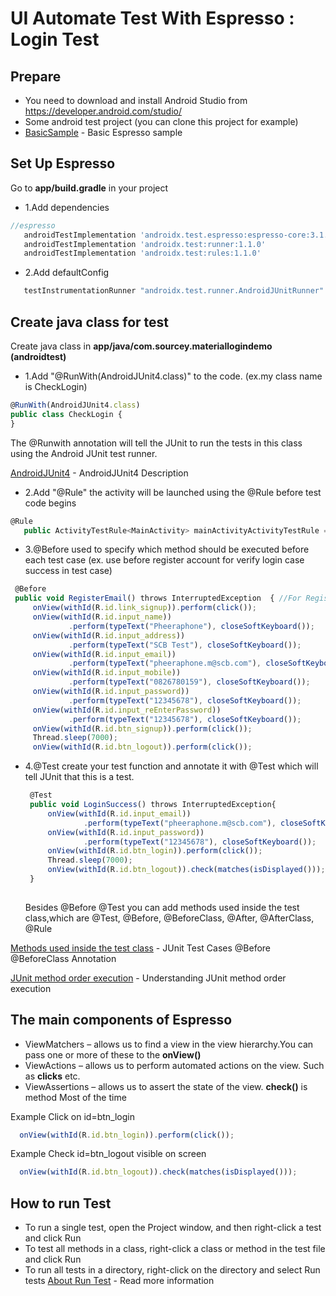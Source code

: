 # UI Automate Test With Espresso : Login Test
## Prepare
- You need to download and install Android Studio from https://developer.android.com/studio/
- Some android test project (you can clone this project for example)
- [BasicSample](https://developer.android.com/training/testing/espresso/basics) - Basic Espresso sample


## Set Up Espresso
Go to **app/build.gradle** in your project

- 1.Add dependencies
 ```javascript
 //espresso
    androidTestImplementation 'androidx.test.espresso:espresso-core:3.1.0'
    androidTestImplementation 'androidx.test:runner:1.1.0'
    androidTestImplementation 'androidx.test:rules:1.1.0'
  ```
- 2.Add defaultConfig
 ```javascript
    testInstrumentationRunner "androidx.test.runner.AndroidJUnitRunner"
  ```
  
 ## Create java class for test
Create java class in **app/java/com.sourcey.materiallogindemo (androidtest)**

- 1.Add "@RunWith(AndroidJUnit4.class)" to the code. (ex.my class name is CheckLogin)
 ```javascript
 @RunWith(AndroidJUnit4.class)
public class CheckLogin {
}
 
   ```
   The @Runwith annotation will tell the JUnit to run the tests in this class using the Android JUnit test runner.

  [AndroidJUnit4](https://developer.android.com/reference/android/support/test/runner/AndroidJUnit4) - AndroidJUnit4 Description
  
  - 2.Add "@Rule" the activity will be launched using the @Rule before test code begins
 ```javascript
@Rule
    public ActivityTestRule<MainActivity> mainActivityActivityTestRule = new ActivityTestRule<MainActivity>(MainActivity.class);
 
   ```
  - 3.@Before used to specify which method should be executed before each test case (ex. use before register account for verify login case success in test case)
   ```javascript
    @Before
    public void RegisterEmail() throws InterruptedException  { //For Register New Account
        onView(withId(R.id.link_signup)).perform(click());
        onView(withId(R.id.input_name))
                .perform(typeText("Pheeraphone"), closeSoftKeyboard());
        onView(withId(R.id.input_address))
                .perform(typeText("SCB Test"), closeSoftKeyboard());
        onView(withId(R.id.input_email))
                .perform(typeText("pheeraphone.m@scb.com"), closeSoftKeyboard());
        onView(withId(R.id.input_mobile))
                .perform(typeText("0826780159"), closeSoftKeyboard());
        onView(withId(R.id.input_password))
                .perform(typeText("12345678"), closeSoftKeyboard());
        onView(withId(R.id.input_reEnterPassword))
                .perform(typeText("12345678"), closeSoftKeyboard());
        onView(withId(R.id.btn_signup)).perform(click());
        Thread.sleep(7000);
        onView(withId(R.id.btn_logout)).perform(click());
 
   ```

 - 4.@Test create your test function and annotate it with @Test which will tell JUnit that this is a test.
   ```javascript
    @Test
    public void LoginSuccess() throws InterruptedException{
        onView(withId(R.id.input_email))
                .perform(typeText("pheeraphone.m@scb.com"), closeSoftKeyboard());
        onView(withId(R.id.input_password))
                .perform(typeText("12345678"), closeSoftKeyboard());
        onView(withId(R.id.btn_login)).perform(click());
        Thread.sleep(7000);
        onView(withId(R.id.btn_logout)).check(matches(isDisplayed()));
    }
 
   ```
   
   Besides @Before @Test you can add methods used inside the test class,which are @Test, @Before, @BeforeClass, @After, @AfterClass, @Rule

[Methods used inside the test class](https://www.guru99.com/junit-test-framework.html) - JUnit Test Cases @Before @BeforeClass Annotation

[JUnit method order execution](https://garygregory.wordpress.com/2011/09/25/understaning-junit-method-order-execution/) - Understanding JUnit method order execution
   

 ## The main components of Espresso
 - ViewMatchers – allows us to find a view in the view hierarchy.You can pass one or more of these to the **onView()**
 - ViewActions – allows us to perform automated actions on the view. Such as **clicks** etc.
 - ViewAssertions – allows us to assert the state of the view. **check()** is method Most of the time
 
 Example Click on id=btn_login

  ```javascript
    onView(withId(R.id.btn_login)).perform(click());
  ```
    
 Example Check id=btn_logout visible on screen

  ```javascript
    onView(withId(R.id.btn_logout)).check(matches(isDisplayed()));
  ```
  
  ## How to run Test
  - To run a single test, open the Project window, and then right-click a test and click Run
  - To test all methods in a class, right-click a class or method in the test file and click Run
  - To run all tests in a directory, right-click on the directory and select Run tests
  [About Run Test](https://developer.android.com/training/testing/unit-testing/instrumented-unit-tests.html) - Read more information
   
